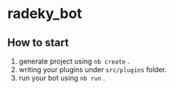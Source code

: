 # radeky_bot

## How to start

1. generate project using `nb create` .
2. writing your plugins under `src/plugins` folder.
3. run your bot using `nb run` .
